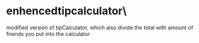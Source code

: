 
# enhencedtipcalculator\
modified version of tipCalculator, which also divide the total with amount of friends you put into the calculator
